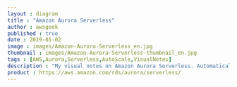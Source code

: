 ```yaml
---
layout : diagram
title : "Amazon Aurora Serverless"
author : awsgeek
published : true
date : 2019-01-02
image : images/Amazon-Aurora-Serverless_en.jpg
thumbnail : images/Amazon-Aurora-Serverless-thumbnail_en.jpg
tags : [AWS,Aurora,Serverless,AutoScale,VisualNotes]
description : "My visual notes on Amazon Aurora Serverless. Automatically start, stop, and scale your Aurora databases based on your application's needs."
product : https://aws.amazon.com/rds/aurora/serverless/
---
```

